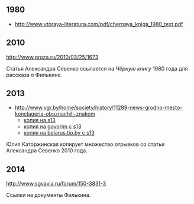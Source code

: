 ## 1980

* http://www.vtoraya-literatura.com/pdf/chernaya_kniga_1980_text.pdf

## 2010

http://www.proza.ru/2010/03/25/1673

Статья Александра Севенко ссылается на _Чёрную книгу_ 1980 года для рассказа о Филькине.

## 2013

* http://www.vgr.by/home/society/history/11289-news-grodno-mesto-konclageria-oboznachili-znakom
  * [копия на s13](http://s13.ru/archives/56905)
  * [копия на govorim с s13](http://govorim.by/grodnenskaya-oblast/grodno/novosti-grodno/88328-mesto-massovoy-gibeli-voennoplennyh-i-mirnyh-zhiteley-v-grodno-oboznachili-ukazatelem.html)
  * [копия на belarus.tio.by с s13](http://belarus.tio.by/novosti/19840)

Юлия Каторжинская копирует множество отрывков со статьи Александра Севенко 2010 года.

## 2014

http://www.sgvavia.ru/forum/150-3831-3

Ссылки на документы Филькина.
